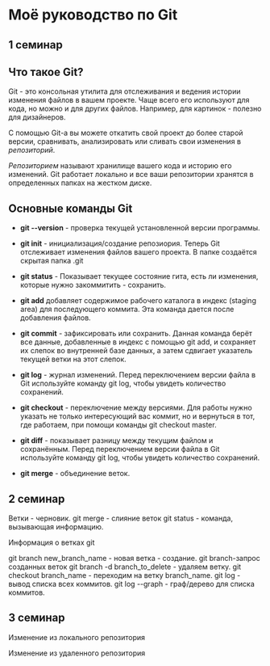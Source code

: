 # Моё руководство по Git

## 1 семинар


## Что такое Git?
Git - это консольная утилита для отслеживания и ведения истории изменения файлов в вашем проекте. Чаще всего его используют для кода, но можно и для других файлов. Например, для картинок - полезно для дизайнеров.

С помощью Git-a вы можете откатить свой проект до более старой версии, сравнивать, анализировать или сливать свои изменения в *репозиторий*.

*Репозиторием* называют хранилище вашего кода и историю его изменений. Git работает локально и все ваши репозитории хранятся в определенных папках на жестком диске.

## Основные команды Git

* **git --version** - проверка текущей установленной версии программы.

* **git init** - инициализация/создание репозиория. 
Теперь Git отслеживает изменения файлов вашего проекта. В папке создаётся скрытая папка .git

* **git status** - Показывает текущее состояние гита, есть 
ли изменения, которые нужно закоммитить - сохранить.

*  **git add** добавляет содержимое рабочего каталога 
в индекс (staging area) для последующего коммита. Эта команда дается после добавления
файлов.

* **git commit** - зафиксировать или сохранить. Данная команда берёт все данные, добавленные в индекс с помощью git add, и сохраняет их
слепок во внутренней базе данных, а затем сдвигает указатель текущей ветки на этот слепок.

*  **git log** - журнал изменений. Перед переключением версии файла в Git
используйте команду git log, чтобы увидеть
количество сохранений.

* **git checkout** - переключение между версиями. Для работы нужно указать не только
интересующий вас коммит, но и вернуться 
в тот, где работаем, при помощи команды 
git checkout master.

*  **git diff** - показывает разницу между текущим файлом
и сохранённым. Перед переключением версии файла в Git
используйте команду git log, чтобы увидеть
количество сохранений.

* **git merge** - объединение веток.


 ## 2 семинар
 Ветки - черновик.
 git merge - слияние веток
git status - команда, вызывающая информацию.

Информация о ветках git

git branch new_branch_name - новая ветка - создание.
git branch-запрос созданных веток
git branch -d branch_to_delete - удаляем ветку.
git checkout branch_name - переходим на ветку branch_name.
git log - вывод списка всех коммитов.
git log --graph - граф/дерево для списка коммитов.

## 3 семинар 

Изменение из локального репозитория

Изменение из удаленного репозитория

